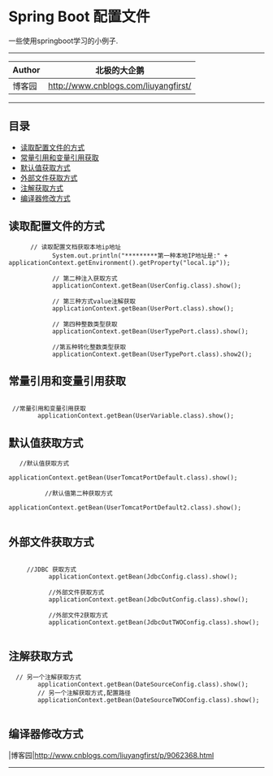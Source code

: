 Spring Boot 配置文件
===========================
一些使用springboot学习的小例子.

****
	
|Author|北极的大企鹅|
|---|---
|博客园|http://www.cnblogs.com/liuyangfirst/


****
## 目录
* [读取配置文件的方式](#横线)
* [常量引用和变量引用获取](#横线)
* [默认值获取方式](#横线)
* [外部文件获取方式](#横线)
* [注解获取方式](#横线)
* [编译器修改方式](#横线)


读取配置文件的方式
------
```
      // 读取配置文档获取本地ip地址
            System.out.println("*********第一种本地IP地址是:" + applicationContext.getEnvironment().getProperty("local.ip"));
    
            // 第二种注入获取方式
            applicationContext.getBean(UserConfig.class).show();
    
            // 第三种方式value注解获取
            applicationContext.getBean(UserPort.class).show();
    
            // 第四种整数类型获取
            applicationContext.getBean(UserTypePort.class).show();
    
            //第五种转化整数类型获取
            applicationContext.getBean(UserTypePort.class).show2();
```

常量引用和变量引用获取
------
```

 //常量引用和变量引用获取
        applicationContext.getBean(UserVariable.class).show();

```
默认值获取方式
------
```
   //默认值获取方式
          applicationContext.getBean(UserTomcatPortDefault.class).show();
  
          //默认值第二种获取方式
          applicationContext.getBean(UserTomcatPortDefault2.class).show();
           
```
外部文件获取方式
------
```

     //JDBC 获取方式
           applicationContext.getBean(JdbcConfig.class).show();
   
           //外部文件获取方式
           applicationContext.getBean(JdbcOutConfig.class).show();
   
           //外部文件2获取方式
           applicationContext.getBean(JdbcOutTWOConfig.class).show();
    
```
注解获取方式
------
```
  // 另一个注解获取方式
        applicationContext.getBean(DateSourceConfig.class).show();
        // 另一个注解获取方式,配置路径
        applicationContext.getBean(DateSourceTWOConfig.class).show();


```

编译器修改方式
------
|博客园|http://www.cnblogs.com/liuyangfirst/p/9062368.html


--------------------------------
[csdn]:http://www.cnblogs.com/liuyangfirst/ "我的博客"
